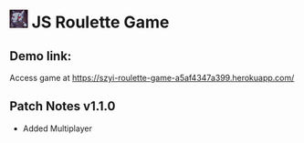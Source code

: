 # ![Logo](/public/assets/avatars/full/Icons_29.png) JS Roulette Game

## Demo link:

Access game at https://szyi-roulette-game-a5af4347a399.herokuapp.com/

## Patch Notes v1.1.0
- Added Multiplayer
